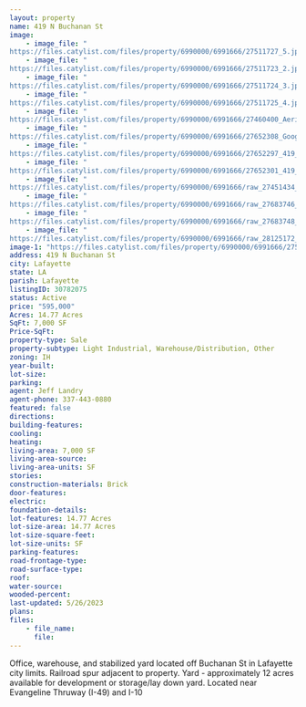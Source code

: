 ```yaml
---
layout: property
name: 419 N Buchanan St
image:
    - image_file: "https://files.catylist.com/files/property/6990000/6991666/27511727_5.jpg"
    - image_file: "https://files.catylist.com/files/property/6990000/6991666/27511723_2.jpg"
    - image_file: "https://files.catylist.com/files/property/6990000/6991666/27511724_3.jpg"
    - image_file: "https://files.catylist.com/files/property/6990000/6991666/27511725_4.jpg"
    - image_file: "https://files.catylist.com/files/property/6990000/6991666/27460400_Aerial___Tower_Radius.png"
    - image_file: "https://files.catylist.com/files/property/6990000/6991666/27652308_Google_maps.PNG"
    - image_file: "https://files.catylist.com/files/property/6990000/6991666/27652297_419_N_Buchanan___Flyer_Pg1.png"
    - image_file: "https://files.catylist.com/files/property/6990000/6991666/27652301_419_N_Buchanan___Flyer_Pg2.png"
    - image_file: "https://files.catylist.com/files/property/6990000/6991666/raw_27451434_Signed_Flood.pdf"
    - image_file: "https://files.catylist.com/files/property/6990000/6991666/raw_27683746_Mike_Baker_Plat_32_.pdf"
    - image_file: "https://files.catylist.com/files/property/6990000/6991666/raw_27683748_Mike_Baker_Potential_Boundary_59_.pdf"
    - image_file: "https://files.catylist.com/files/property/6990000/6991666/raw_28125172_419_N_Buchanan_Flyer__Letter__Updated_.pdf"
image-1: "https://files.catylist.com/files/property/6990000/6991666/27511728_Exterior.jpg"
address: 419 N Buchanan St
city: Lafayette
state: LA
parish: Lafayette
listingID: 30782075
status: Active
price: "595,000"
Acres: 14.77 Acres
SqFt: 7,000 SF
Price-SqFt:
property-type: Sale
property-subtype: Light Industrial, Warehouse/Distribution, Other
zoning: IH
year-built:
lot-size:
parking:
agent: Jeff Landry
agent-phone: 337-443-0880
featured: false
directions:
building-features:
cooling:
heating:
living-area: 7,000 SF
living-area-source:
living-area-units: SF
stories:
construction-materials: Brick
door-features:
electric:
foundation-details:
lot-features: 14.77 Acres
lot-size-area: 14.77 Acres
lot-size-square-feet:
lot-size-units: SF
parking-features:
road-frontage-type:
road-surface-type:
roof:
water-source:
wooded-percent:
last-updated: 5/26/2023
plans:
files:
    - file_name:
      file:
---
```

Office, warehouse, and stabilized yard located off Buchanan St in Lafayette city limits. Railroad spur adjacent to property. Yard - approximately 12 acres available for development or storage/lay down yard. Located near Evangeline Thruway (I-49) and I-10
